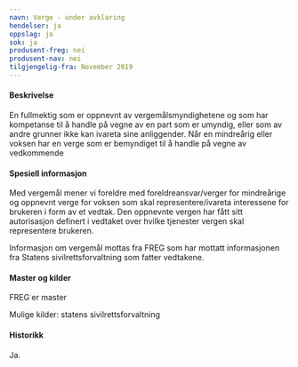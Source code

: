 ```yaml
---
navn: Verge - under avklaring
hendelser: ja
oppslag: ja
sok: ja
produsent-freg: nei
produsent-nav: nei
tilgjengelig-fra: November 2019
---
```


#### Beskrivelse

En fullmektig som er oppnevnt av vergemålsmyndighetene og som har kompetanse til å handle på vegne av en part som er umyndig, eller som av
andre grunner ikke kan ivareta sine anliggender. Når en mindreårig eller voksen har en verge som er bemyndiget til å handle på vegne av
vedkommende

#### Spesiell informasjon

Med vergemål mener vi foreldre med foreldreansvar/verger for mindreårige og oppnevnt verge for voksen som skal representere/ivareta
interessene for brukeren i form av et vedtak. Den oppnevnte vergen har fått sitt autorisasjon definert i vedtaket over hvilke tjenester
vergen skal representere brukeren.

Informasjon om vergemål mottas fra FREG som har mottatt informasjonen fra Statens sivilrettsforvaltning som fatter vedtakene.

#### Master og kilder

FREG er master

Mulige kilder: statens sivilrettsforvaltning

#### Historikk

Ja.


